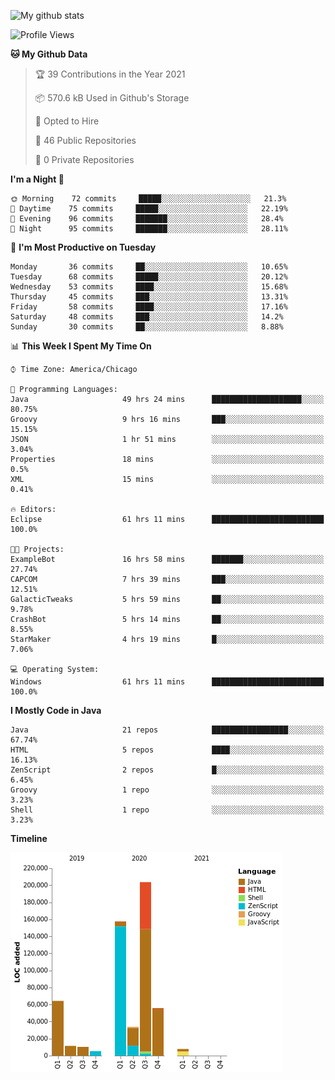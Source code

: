 ![My github stats](https://github-readme-stats.vercel.app/api?username=romvoid95&theme=gruvbox&include_all_commits=true&show_icons=true")

<!--START_SECTION:waka-->
![Profile Views](http://img.shields.io/badge/Profile%20Views-1-blue)

**🐱 My Github Data** 

> 🏆 39 Contributions in the Year 2021
 > 
> 📦 570.6 kB Used in Github's Storage 
 > 
> 💼 Opted to Hire
 > 
> 📜 46 Public Repositories 
 > 
> 🔑 0 Private Repositories  
 > 
**I'm a Night 🦉** 

```text
🌞 Morning    72 commits     █████░░░░░░░░░░░░░░░░░░░░   21.3% 
🌆 Daytime    75 commits     █████░░░░░░░░░░░░░░░░░░░░   22.19% 
🌃 Evening    96 commits     ███████░░░░░░░░░░░░░░░░░░   28.4% 
🌙 Night      95 commits     ███████░░░░░░░░░░░░░░░░░░   28.11%

```
📅 **I'm Most Productive on Tuesday** 

```text
Monday       36 commits     ██░░░░░░░░░░░░░░░░░░░░░░░   10.65% 
Tuesday      68 commits     █████░░░░░░░░░░░░░░░░░░░░   20.12% 
Wednesday    53 commits     ████░░░░░░░░░░░░░░░░░░░░░   15.68% 
Thursday     45 commits     ███░░░░░░░░░░░░░░░░░░░░░░   13.31% 
Friday       58 commits     ████░░░░░░░░░░░░░░░░░░░░░   17.16% 
Saturday     48 commits     ███░░░░░░░░░░░░░░░░░░░░░░   14.2% 
Sunday       30 commits     ██░░░░░░░░░░░░░░░░░░░░░░░   8.88%

```


📊 **This Week I Spent My Time On** 

```text
⌚︎ Time Zone: America/Chicago

💬 Programming Languages: 
Java                     49 hrs 24 mins      ████████████████████░░░░░   80.75% 
Groovy                   9 hrs 16 mins       ███░░░░░░░░░░░░░░░░░░░░░░   15.15% 
JSON                     1 hr 51 mins        ░░░░░░░░░░░░░░░░░░░░░░░░░   3.04% 
Properties               18 mins             ░░░░░░░░░░░░░░░░░░░░░░░░░   0.5% 
XML                      15 mins             ░░░░░░░░░░░░░░░░░░░░░░░░░   0.41%

🔥 Editors: 
Eclipse                  61 hrs 11 mins      █████████████████████████   100.0%

🐱‍💻 Projects: 
ExampleBot               16 hrs 58 mins      ███████░░░░░░░░░░░░░░░░░░   27.74% 
CAPCOM                   7 hrs 39 mins       ███░░░░░░░░░░░░░░░░░░░░░░   12.51% 
GalacticTweaks           5 hrs 59 mins       ██░░░░░░░░░░░░░░░░░░░░░░░   9.78% 
CrashBot                 5 hrs 14 mins       ██░░░░░░░░░░░░░░░░░░░░░░░   8.55% 
StarMaker                4 hrs 19 mins       █░░░░░░░░░░░░░░░░░░░░░░░░   7.06%

💻 Operating System: 
Windows                  61 hrs 11 mins      █████████████████████████   100.0%

```

**I Mostly Code in Java** 

```text
Java                     21 repos            █████████████████░░░░░░░░   67.74% 
HTML                     5 repos             ████░░░░░░░░░░░░░░░░░░░░░   16.13% 
ZenScript                2 repos             █░░░░░░░░░░░░░░░░░░░░░░░░   6.45% 
Groovy                   1 repo              ░░░░░░░░░░░░░░░░░░░░░░░░░   3.23% 
Shell                    1 repo              ░░░░░░░░░░░░░░░░░░░░░░░░░   3.23%

```


**Timeline**

![Chart not found](https://raw.githubusercontent.com/ROMVoid95/ROMVoid95/master/charts/bar_graph.png) 


<!--END_SECTION:waka-->
